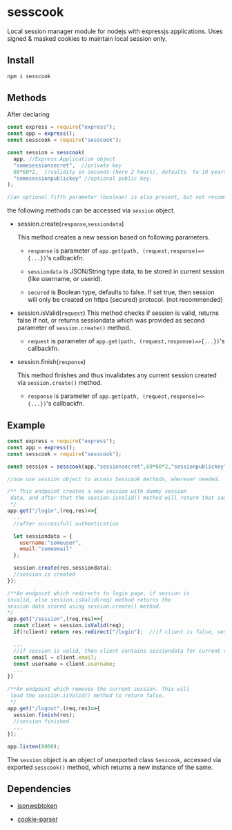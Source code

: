 # sesscook

Local session manager module for nodejs with expressjs applications.
Uses signed & masked cookies to maintain local session only.

## Install

```bash
npm i sesscook
```

## Methods

After declaring  

```js
const express = require("express");
const app = express();
const sesscook = require("sesscook");

const session = sesscook(
  app, //Express.Application object
  "somesessionsecret",  //private key
  60*60*2,  //validity in seconds (here 2 hours), defaults  to 10 years.
  "somesessionpublickey" //optional public key.
);

//an optional fifth parameter (boolean) is also present, but not recommended to set true, as session will only be created on https protocol then.

```

the following methods can be accessed via ```session``` object.

- session.create(```response```,```sessiondata```)

  This method creates a new session based on following parameters.

  - ```response``` is parameter of ```app.get(path, (request,response)=>{...})```'s callbackfn.

  - ```sessiondata``` is JSON/String type data, to be stored in current session (like username, or userid).

  - ```secured``` is Boolean type, defaults to false. If set true, then session will only be created on https (secured) protocol. (not recommended)

- session.isValid(```request```)
  This method checks if session is valid, returns false if not, or returns sessiondata which was provided as second parameter of ```session.create()``` method.
  
  - ```request``` is parameter of ```app.get(path, (request,response)=>{...})```'s callbackfn.

- session.finish(```response```)

  This method finishes and thus invalidates any current session created via ```session.create()``` method.

  - ```response``` is parameter of ```app.get(path, (request,response)=>{...})```'s callbackfn.

## Example

```js
const express = require("express");
const app = express();
const sesscook = require("sesscook");

const session = sesscook(app,"sessionsecret",60*60*2,"sessionpublickey");

//now use session object to access Sesscook methods, wherever needed.

/** This endpoint creates a new session with dummy session
 data, and after that the session.isValid() method will return that same data.
 */
app.get("/login",(req,res)=>{
  ...
  //after successfull authentication

  let sessiondata = {
    username:"someuser",
    email:"someemail"
  };

  session.create(res,sessiondata);
  //session is created
});

/**An endpoint which redirects to login page, if session is
invalid, else session.isValid(req) method returns the
session data stored using session.create() method.
*/
app.get("/session",(req,res)=>{
  const client = session.isValid(req);
  if(!client) return res.redirect("/login");  //if client is false, session is invalid.

  ...
  //if session is valid, then client contains sessiondata for current valid session.
  const email = client.email;
  const username = client.username;
  ...
})

/**An endpoint which removes the current session. This will
 lead the session.isValid() method to return false.
 */
app.get("/logout",(req,res)=>{
  session.finish(res);
  //session finished.
  ...
});

app.listen(8000);

```

The ```session``` object is an object of unexported class ```Sesscook```, accessed via exported ```sesscook()``` method, which returns a new instance of the same.

## Dependencies

- [jsonwebtoken](https://www.npmjs.com/package/jsonwebtoken)

- [cookie-parser](https://www.npmjs.com/package/cookie-parser)
